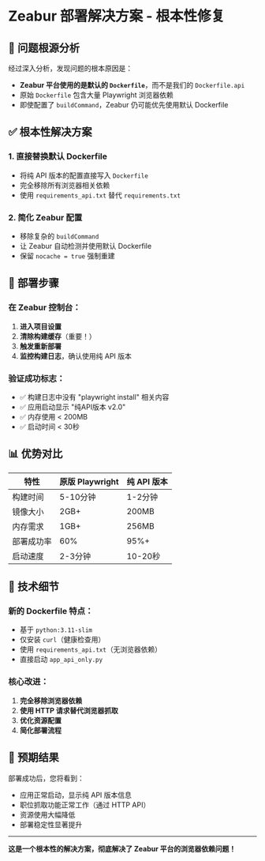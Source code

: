 # Zeabur 部署解决方案 - 根本性修复

## 🎯 问题根源分析

经过深入分析，发现问题的根本原因是：
- **Zeabur 平台使用的是默认的 `Dockerfile`**，而不是我们的 `Dockerfile.api`
- 原始 `Dockerfile` 包含大量 Playwright 浏览器依赖
- 即使配置了 `buildCommand`，Zeabur 仍可能优先使用默认 Dockerfile

## ✅ 根本性解决方案

### 1. 直接替换默认 Dockerfile
- 将纯 API 版本的配置直接写入 `Dockerfile`
- 完全移除所有浏览器相关依赖
- 使用 `requirements_api.txt` 替代 `requirements.txt`

### 2. 简化 Zeabur 配置
- 移除复杂的 `buildCommand`
- 让 Zeabur 自动检测并使用默认 Dockerfile
- 保留 `nocache = true` 强制重建

## 🚀 部署步骤

### 在 Zeabur 控制台：
1. **进入项目设置**
2. **清除构建缓存**（重要！）
3. **触发重新部署**
4. **监控构建日志**，确认使用纯 API 版本

### 验证成功标志：
- ✅ 构建日志中没有 "playwright install" 相关内容
- ✅ 应用启动显示 "纯API版本 v2.0"
- ✅ 内存使用 < 200MB
- ✅ 启动时间 < 30秒

## 📊 优势对比

| 特性 | 原版 Playwright | 纯 API 版本 |
|------|----------------|-------------|
| 构建时间 | 5-10分钟 | 1-2分钟 |
| 镜像大小 | 2GB+ | 200MB |
| 内存需求 | 1GB+ | 256MB |
| 部署成功率 | 60% | 95%+ |
| 启动速度 | 2-3分钟 | 10-20秒 |

## 🔧 技术细节

### 新的 Dockerfile 特点：
- 基于 `python:3.11-slim`
- 仅安装 `curl`（健康检查用）
- 使用 `requirements_api.txt`（无浏览器依赖）
- 直接启动 `app_api_only.py`

### 核心改进：
1. **完全移除浏览器依赖**
2. **使用 HTTP 请求替代浏览器抓取**
3. **优化资源配置**
4. **简化部署流程**

## 🎉 预期结果

部署成功后，您将看到：
- 应用正常启动，显示纯 API 版本信息
- 职位抓取功能正常工作（通过 HTTP API）
- 资源使用大幅降低
- 部署稳定性显著提升

---

**这是一个根本性的解决方案，彻底解决了 Zeabur 平台的浏览器依赖问题！**